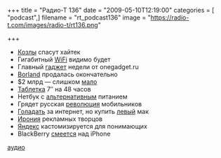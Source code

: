 +++
title = "Радио-Т 136"
date = "2009-05-10T12:19:00"
categories = [ "podcast",]
filename = "rt_podcast136"
image = "https://radio-t.com/images/radio-t/rt136.png"

+++

- [Козлы](http://dp.ru/4/a/2009/05/07/Na_rabotu_v_Google_prinjal) спасут хайтек
- Гигабитный [WiFi](http://webplanet.ru/news/telecom/2009/05/08/wigig.html) видимо будет
- Главный [гаджет](http://onegadget.ru/og/3671) недели от onegadget.ru
- [Borland](http://business.compulenta.ru/424815/) продалась окончательно
- $2 млрд — слишком [мало](http://business.compulenta.ru/424834/)
- [Таблетка](http://www.crunchgear.com/2009/05/06/chinese-internet-tablet-touts-7-inch-screen-48-hour-battery/) 7″  на 48 часов
- Нетбук с [альтернативным](http://www.engadget.com/2009/05/07/next-gecko-netbook-to-have-bigger-screen-aa-power-200-price/) питанием
- Грядет русская [революция](http://webplanet.ru/news/service/2009/05/06/glonass.html) мобильников
- [Голадать](http://webplanet.ru/news/research/2009/05/08/weneed.html) за интернет, но купить [левый](http://habrahabr.ru/blogs/apple/58978/) мак
- [Ирония](http://www.crunchgear.com/2009/05/05/laptop-hunters-ads-edited-on-macs/) рекламных творцов
- [Яндекс](http://internetno.net/2009/05/05/yandex-wdgt/) кастомизируется для понимающих
- BlackBerry [смеется](http://www.engadget.com/2009/05/04/blackberry-curve-83xx-overtakes-iphone-3g-in-us-smartphone-ranki/) над iPhone


[аудио](http://cdn.radio-t.com/rt_podcast136.mp3)
<audio src="http://cdn.radio-t.com/rt_podcast136.mp3" preload="none"></audio>
